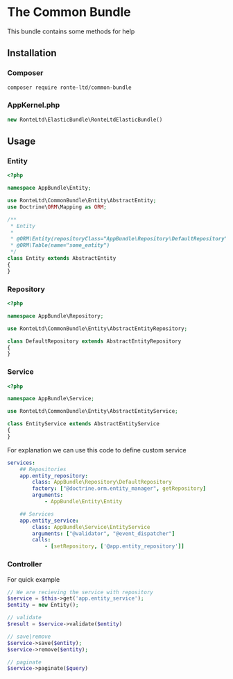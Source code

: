 # The Common Bundle
This bundle contains some methods for help
## Installation
### Composer
```sh
composer require ronte-ltd/common-bundle
```
### AppKernel.php
```php
new RonteLtd\ElasticBundle\RonteLtdElasticBundle()
```
## Usage
### Entity
```php
<?php

namespace AppBundle\Entity;

use RonteLtd\CommonBundle\Entity\AbstractEntity;
use Doctrine\ORM\Mapping as ORM;

/**
 * Entity
 *
 * @ORM\Entity(repositoryClass="AppBundle\Repository\DefaultRepository")
 * @ORM\Table(name="some_entity")
 */
class Entity extends AbstractEntity
{
}
```
### Repository
```php
<?php

namespace AppBundle\Repository;

use RonteLtd\CommonBundle\Entity\AbstractEntityRepository;

class DefaultRepository extends AbstractEntityRepository
{
}
```
### Service
```php
<?php

namespace AppBundle\Service;

use RonteLtd\CommonBundle\Entity\AbstractEntityService;

class EntityService extends AbstractEntityService
{
}
```

For explanation we can use this code to define custom service
```Yaml
services:
    ## Repositories
    app.entity_repository:
        class: AppBundle\Repository\DefaultRepository
        factory: ["@doctrine.orm.entity_manager", getRepository]
        arguments:
            - AppBundle\Entity\Entity

    ## Services
    app.entity_service:
        class: AppBundle\Service\EntityService
        arguments: ["@validator", "@event_dispatcher"]
        calls:
            - [setRepository, ['@app.entity_repository']]
```
### Controller
For quick example
```php
// We are recieving the service with repository
$service = $this->get('app.entity_service');
$entity = new Entity();

// validate
$result = $service->validate($entity)

// save|remove
$service->save($entity);
$service->remove($entity);

// paginate
$service->paginate($query)
```